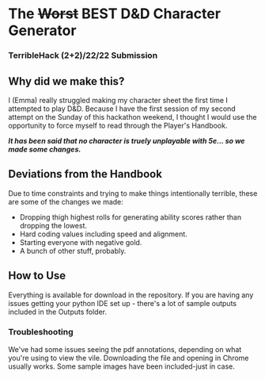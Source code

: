 # The ~~Worst~~ BEST D&D Character Generator
### TerribleHack (2+2)/22/22 Submission

## Why did we make this?
I (Emma) really struggled making my character sheet the first time I attempted to play D&D. Because I have the first session of my second attempt on the Sunday of this hackathon weekend, I thought I would use the opportunity to force myself to read through the Player's Handbook.

***It has been said that no character is truely unplayable with 5e... so we made some changes.***

## Deviations from the Handbook

Due to time constraints and trying to make things intentionally terrible, these are some of the changes we made:
 - Dropping thigh highest rolls for generating ability scores rather than dropping the lowest.
 - Hard coding values including speed and alignment.
 - Starting everyone with negative gold.
 - A bunch of other stuff, probably.


## How to Use

Everything is available for download in the repository. If you are having any issues getting your python IDE set up - there's a lot of sample outputs included in the Outputs folder.

### Troubleshooting

We've had some issues seeing the pdf annotations, depending on what you're using to view the vile. Downloading the file and opening in Chrome usually works.
Some sample images have been included-just in case.
